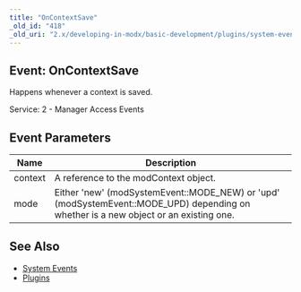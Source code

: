 ```yaml
---
title: "OnContextSave"
_old_id: "418"
_old_uri: "2.x/developing-in-modx/basic-development/plugins/system-events/oncontextsave"
---
```


## Event: OnContextSave

Happens whenever a context is saved.

Service: 2 - Manager Access Events

## Event Parameters

| Name    | Description                                                                                                                            |
| ------- | -------------------------------------------------------------------------------------------------------------------------------------- |
| context | A reference to the modContext object.                                                                                                  |
| mode    | Either 'new' (modSystemEvent::MODE\_NEW) or 'upd' (modSystemEvent::MODE\_UPD) depending on whether is a new object or an existing one. |

## See Also

- [System Events](developing-in-modx/basic-development/plugins/system-events "System Events")
- [Plugins](developing-in-modx/basic-development/plugins "Plugins")
